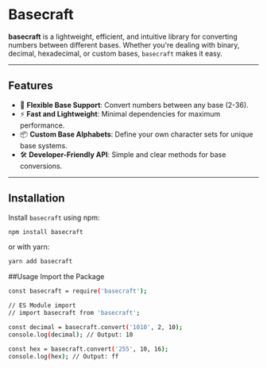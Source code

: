 # Basecraft

**basecraft** is a lightweight, efficient, and intuitive library for converting numbers between different bases. Whether you're dealing with binary, decimal, hexadecimal, or custom bases, `basecraft` makes it easy.

---

## Features

- 🧮 **Flexible Base Support**: Convert numbers between any base (2-36).
- ⚡ **Fast and Lightweight**: Minimal dependencies for maximum performance.
- 📦 **Custom Base Alphabets**: Define your own character sets for unique base systems.
- 🛠️ **Developer-Friendly API**: Simple and clear methods for base conversions.

---

## Installation

Install `basecraft` using npm:

```bash
npm install basecraft
```

or with yarn:

```bash
yarn add basecraft
```

##Usage
Import the Package

```bash
const basecraft = require('basecraft');

// ES Module import
// import basecraft from 'basecraft';
```

```bash
const decimal = basecraft.convert('1010', 2, 10);
console.log(decimal); // Output: 10
```

```bash
const hex = basecraft.convert('255', 10, 16);
console.log(hex); // Output: ff
```
